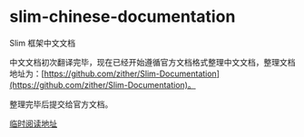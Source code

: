 slim-chinese-documentation
==========================

Slim 框架中文文档

中文文档初次翻译完毕，现在已经开始遵循官方文档格式整理中文文档，整理文档地址为：[https://github.com/zither/Slim-Documentation](https://github.com/zither/Slim-Documentation)。

整理完毕后提交给官方文档。

[临时阅读地址](http://minimee.org/php/slim)
